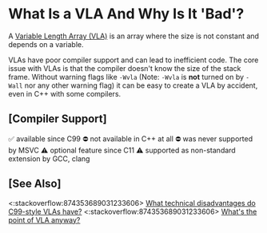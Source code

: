 # What Is a VLA And Why Is It 'Bad'?

A [Variable Length Array (VLA)](https://en.cppreference.com/w/c/language/array#Variable-length_arrays)
is an array where the size is not constant and depends on a variable.

VLAs have poor compiler support and can lead to inefficient code.
The core issue with VLAs is that the compiler doesn't know the size of the stack frame.
Without warning flags like `-Wvla` (Note: `-Wvla` is **not** turned on by `-Wall` nor any other warning
flag) it can be easy to create a VLA by accident, even in C++ with some compilers.

## [Compiler Support]
✅ available since C99
⛔ not available in C++ at all
⛔ was never supported by MSVC
⚠ optional feature since C11
⚠ supported as non-standard extension by GCC, clang

## [See Also]
<:stackoverflow:874353689031233606>
[What technical disadvantages do C99-style VLAs have?](https://stackoverflow.com/q/12407754/5740428)
<:stackoverflow:874353689031233606>
[What's the point of VLA anyway?](https://stackoverflow.com/q/22530363/5740428)
